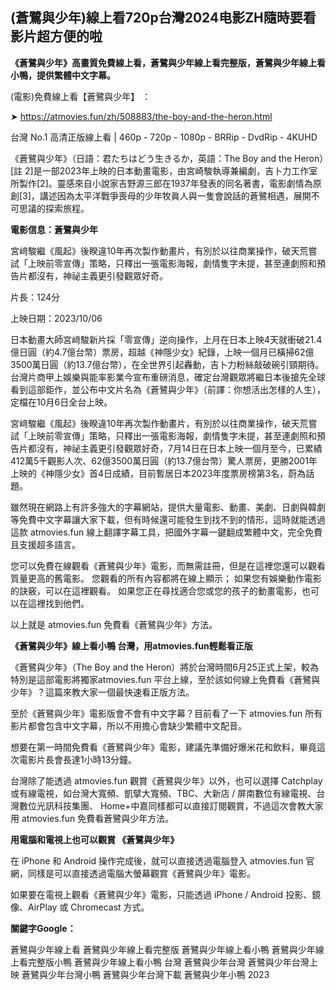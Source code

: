 ## (蒼鷺與少年)線上看720p台灣2024电影ZH隨時要看影片超方便的啦


**《蒼鷺與少年》高畫質免費線上看，蒼鷺與少年線上看完整版，蒼鷺與少年線上看小鴨，提供繁體中文字幕。**

(電影)免費線上看【蒼鷺與少年】 ：

➤ https://atmovies.fun/zh/508883/the-boy-and-the-heron.html

台灣 No.1 高清正版線上看 | 460p - 720p - 1080p - BRRip - DvdRip - 4KUHD

《蒼鷺與少年》（日語：君たちはどう生きるか，英語：The Boy and the Heron）[註 2]是一部2023年上映的日本動畫電影，由宮崎駿執導兼編劇，吉卜力工作室所製作[2]。靈感來自小說家吉野源三郎在1937年發表的同名著書，電影劇情為原創[3]，講述因為太平洋戰爭喪母的少年牧眞人與一隻會說話的蒼鷺相遇，展開不可思議的探索旅程。

**電影信息：蒼鷺與少年**

宮﨑駿繼《風起》後睽違10年再次製作動畫片，有別於以往商業操作，破天荒嘗試「上映前零宣傳」策略，只釋出一張電影海報，劇情隻字未提，甚至連劇照和預告片都沒有，神祕主義更引發觀眾好奇。

片長：124分 

上映日期：2023/10/06 

日本動畫大師宮﨑駿新片採「零宣傳」逆向操作，上月在日本上映4天就衝破21.4億日圓（約4.7億台幣）票房，超越《神隱少女》紀錄，上映一個月已橫掃62億3500萬日圓（約13.7億台幣），在全世界引起轟動，吉卜力粉絲敲破碗引頸期待。台灣片商甲上娛樂與能率影業今宣布重磅消息，確定台灣觀眾將繼日本後搶先全球看到這部鉅作，並公布中文片名為《蒼鷺與少年》（前譯：你想活出怎樣的人生），定檔在10月6日全台上映。

宮﨑駿繼《風起》後睽違10年再次製作動畫片，有別於以往商業操作，破天荒嘗試「上映前零宣傳」策略，只釋出一張電影海報，劇情隻字未提，甚至連劇照和預告片都沒有，神祕主義更引發觀眾好奇，7月14日在日本上映一個月至今，已累績412萬5千觀影人次、62億3500萬日圓（約13.7億台幣）驚人票房，更勝2001年上映的《神隱少女》首4日成績，目前暫居日本2023年度票房榜第3名，蔚為話題。

雖然現在網路上有許多強大的字幕網站，提供大量電影、動畫、美劇、日劇與韓劇等免費中文字幕讓大家下載，但有時候還可能發生到找不到的情形，這時就能透過這款 atmovies.fun 線上翻譯字幕工具，把國外字幕一鍵翻成繁體中文，完全免費且支援超多語言。

您可以免費在線觀看《蒼鷺與少年》電影，而無需註冊，但是在這裡您還可以觀看質量更高的舊電影。 您觀看的所有內容都將在線上顯示； 如果您有娛樂動作電影的訣竅，可以在這裡觀看。 如果您正在尋找適合您或您的孩子的動畫電影，也可以在這裡找到他們。

以上就是 atmovies.fun 免費看《蒼鷺與少年》方法。

**《蒼鷺與少年》線上看小鴨 台灣，用atmovies.fun輕鬆看正版**

《蒼鷺與少年》（The Boy and the Heron）將於台灣時間6月25正式上架，較為特別是這部電影將獨家atmovies.fun 平台上線，至於該如何線上免費看《蒼鷺與少年》？這篇來教大家一個最快速看正版方法。

至於《蒼鷺與少年》電影版會不會有中文字幕？目前看了一下 atmovies.fun 所有影片都會包含中文字幕，所以不用擔心會缺少繁體中文配音。

想要在第一時間免費看《蒼鷺與少年》電影，建議先準備好爆米花和飲料，畢竟這次電影片長會長達1小時13分鐘。  

台灣除了能透過 atmovies.fun 觀賞《蒼鷺與少年》以外，也可以選擇 Catchplay 或有線電視，如台灣大寬頻、凱擘大寬頻、TBC、大新店 / 屏南數位有線電視、台灣數位光訊科技集團、 Home+中嘉同樣都可以直接訂閱觀賞，不過這次會教大家用 atmovies.fun 免費看蒼鷺與少年方法。

**用電腦和電視上也可以觀賞 《蒼鷺與少年》**

在 iPhone 和 Android 操作完成後，就可以直接透過電腦登入 atmovies.fun 官網，同樣是可以直接透過電腦大螢幕觀賞《蒼鷺與少年》電影。

如果要在電視上觀看《蒼鷺與少年》電影，只能透過 iPhone / Android 投影、鏡像、AirPlay 或 Chromecast 方式。


**關鍵字Google：**

蒼鷺與少年線上看
蒼鷺與少年線上看完整版
蒼鷺與少年線上看小鴨
蒼鷺與少年線上看完整版小鴨
蒼鷺與少年線上看小鴨 台灣
蒼鷺與少年台灣
蒼鷺與少年台灣上映
蒼鷺與少年台灣小鴨
蒼鷺與少年台灣下載
蒼鷺與少年小鴨 2023
